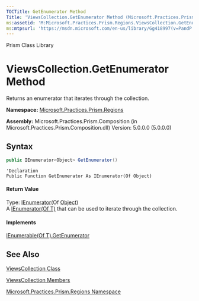 ```yaml
---
TOCTitle: GetEnumerator Method
Title: 'ViewsCollection.GetEnumerator Method (Microsoft.Practices.Prism.Regions)'
ms:assetid: 'M:Microsoft.Practices.Prism.Regions.ViewsCollection.GetEnumerator'
ms:mtpsurl: 'https://msdn.microsoft.com/en-us/library/Gg418997(v=PandP.50)'
---
```


Prism Class Library

# ViewsCollection.GetEnumerator Method

Returns an enumerator that iterates through the collection.

**Namespace:** [Microsoft.Practices.Prism.Regions](https://msdn.microsoft.com/en-us/library/microsoft.practices.prism.regions(v=pandp.50))

**Assembly:** Microsoft.Practices.Prism.Composition (in Microsoft.Practices.Prism.Composition.dll) Version: 5.0.0.0 (5.0.0.0)

## Syntax

```C#
public IEnumerator<Object> GetEnumerator()
```

```VB
'Declaration
Public Function GetEnumerator As IEnumerator(Of Object)
```

#### Return Value

Type: [IEnumerator](http://msdn2.microsoft.com/en-us/library/78dfe2yb)(Of [Object](http://msdn2.microsoft.com/en-us/library/e5kfa45b))<br/>
A [IEnumerator(Of T)](http://msdn2.microsoft.com/en-us/library/78dfe2yb) that can be used to iterate through the collection.
#### Implements

[IEnumerable(Of T).GetEnumerator](http://msdn2.microsoft.com/en-us/library/s793z9y2)

## See Also

[ViewsCollection Class](https://msdn.microsoft.com/en-us/library/microsoft.practices.prism.regions.viewscollection(v=pandp.50))

[ViewsCollection Members](https://msdn.microsoft.com/en-us/library/microsoft.practices.prism.regions.viewscollection_members(v=pandp.50))

[Microsoft.Practices.Prism.Regions Namespace](https://msdn.microsoft.com/en-us/library/microsoft.practices.prism.regions(v=pandp.50))
